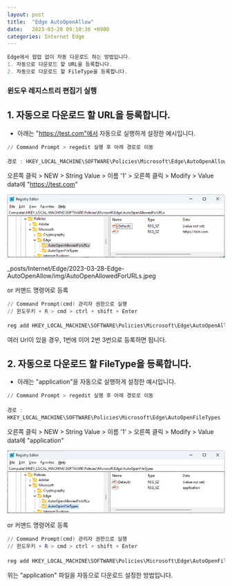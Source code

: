 ```yaml
---
layout: post
title:  "Edge AutoOpenAllow"
date:   2023-03-28 09:10:36 +0900
categories: Internet Edge
---
```

```powershell
Edge에서 팝업 없이 자동 다운로드 하는 방법입니다.
1. 자동으로 다운로드 할 URL을 등록합니다.
2. 자동으로 다운로드 할 FileType을 등록합니다.
```

### 윈도우 레지스트리 편집기 실행

## 1. 자동으로 다운로드 할 URL을 등록합니다.
* 아래는 "https://test.com"에서 자동으로 실행하게 설정한 예시입니다.

```powershell
// Command Prompt > regedit 실행 후 아래 경로로 이동

경로 : HKEY_LOCAL_MACHINE\SOFTWARE\Policies\Microsoft\Edge\AutoOpenAllowedForURLs
```

오른쪽 클릭 > NEW > String Value > 이름 '1' > 오른쪽 클릭 > Modify > Value data에 "https://test.com"

<img src="./_posts/Internet/Edge/230328_Edge_AutoOpenAllow/img/AutoOpenAllowedForURLs.jpeg">

_posts/Internet/Edge/2023-03-28-Edge-AutoOpenAllow/img/AutoOpenAllowedForURLs.jpeg

or 커맨드 명령어로 등록
```powershell
// Command Prompt(cmd) 관리자 권한으로 실행
// 윈도우키 + R > cmd > ctrl + shift + Enter

reg add HKEY_LOCAL_MACHINE\SOFTWARE\Policies\Microsoft\Edge\AutoOpenAllowedForURLs /v 1 /d https://test.com
```

여러 Url이 있을 경우, 1번에 이어 2번 3번으로 등록하면 됩니다.

## 2. 자동으로 다운로드 할 FileType을 등록합니다.
* 아래는 "application"을 자동으로 실행하게 설정한 예시입니다.

```powershell
// Command Prompt > regedit 실행 후 아래 경로로 이동

경로 :
HKEY_LOCAL_MACHINE\SOFTWARE\Policies\Microsoft\Edge\AutoOpenFileTypes
```
오른쪽 클릭 > NEW > String Value > 이름 '1' > 오른쪽 클릭 > Modify > Value data에 "application"

<img src="./_posts/Internet/Edge/230328_Edge_AutoOpenAllow/img/AutoOpenFileTypes.jpeg">

or 커맨드 명령어로 등록
```powershell
// Command Prompt(cmd) 관리자 권한으로 실행
// 윈도우키 + R > cmd > ctrl + shift + Enter

reg add HKEY_LOCAL_MACHINE\SOFTWARE\Policies\Microsoft\Edge\AutoOpenFileTypes /v 1 /d application
```
위는 "application" 파일을 자동으로 다운로드 설정한 방법입니다.